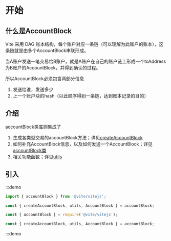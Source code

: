 # 开始

## 什么是AccountBlock

Vite 采用 DAG 账本结构，每个账户对应一条链（可以理解为此账户的账本），这条链就是由多个AccountBlock串联形成。

当A账户发送一笔交易给B账户，就是A账户在自己的账户链上形成一个toAddress为B账户的AccountBlock，并得到确认的过程。

所以AccountBlock必须包含两部分信息
1. 发送给谁，发送多少
2. 上一个账户块的hash（以此顺序得到一条链，达到账本记录的目的）

## 介绍
accountBlock类库则集成了
1. 生成各类型交易的accountBlock方法；详见[createAccountBlock](./createAccountBlock.md)
2. 如何补充AccountBlock信息，以及如何发送一个AccountBlock；详见[accountBlock类](./accountBlock.md)
3. 相关功能函数；详见[utils](./utils.md)

## 引入

:::demo

```javascript tab:ES6
import { accountBlock } from '@vite/vitejs';

const { createAccountBlock, utils, AccountBlock } = accountBlock;
```

```javascript tab:require
const { accountBlock } = require('@vite/vitejs');

const { createAccountBlock, utils, AccountBlock } = accountBlock;
```

:::demo